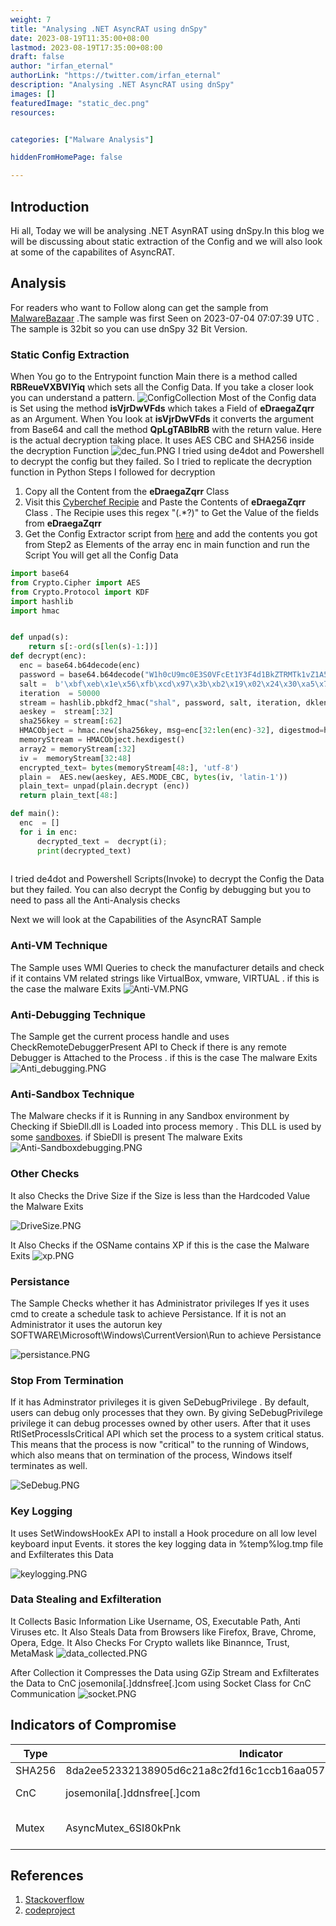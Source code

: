 ```yaml
---
weight: 7
title: "Analysing .NET AsyncRAT using dnSpy"
date: 2023-08-19T11:35:00+08:00
lastmod: 2023-08-19T17:35:00+08:00
draft: false
author: "irfan_eternal"
authorLink: "https://twitter.com/irfan_eternal"
description: "Analysing .NET AsyncRAT using dnSpy"
images: []
featuredImage: "static_dec.png"
resources:


categories: ["Malware Analysis"]

hiddenFromHomePage: false

---
```

## Introduction
Hi all, Today we will be analysing .NET AsynRAT using dnSpy.In this blog we will be discussing about static extraction of the Config and we will also look at some of the capabilites of AsyncRAT. 

## Analysis
For readers who want to Follow along can get the sample from [MalwareBazaar](https://bazaar.abuse.ch/sample/8da2ee52332138905d6c21a8c2fd16c1ccb16aa057b64df7e66f2bd38664e86f/) .The sample was first Seen on 2023-07-04 07:07:39 UTC
. The sample is 32bit so you can use dnSpy 32 Bit Version. 

### Static Config Extraction

When You go to the Entrypoint function Main there is a method called **RBReueVXBVIYiq** which sets all the Config Data. If you take a closer look you can understand a pattern. 
![ConfigCollection](ConfigCollection.PNG)
Most of the Config data is Set using the method **isVjrDwVFds** which takes a Field of **eDraegaZqrr**  as an Argument. When You look at  **isVjrDwVFds** it converts the argument from Base64 and call the method **QpLgTABIbRB** with the return value. Here is the actual decryption taking place. It uses AES CBC and SHA256 inside the decryption Function
![dec_fun.PNG](dec_fun.PNG)
I tried using de4dot and Powershell to decrypt the config but they failed. So I tried to replicate the decryption function in Python
Steps I followed for decryption
1) Copy all the Content  from the **eDraegaZqrr** Class
2) Visit this [Cyberchef Recipie](https://gchq.github.io/CyberChef/#recipe=Regular_expression('User%20defined','%22(.*?)%22',true,true,false,false,false,false,'List%20matches')) and Paste the Contents of **eDraegaZqrr** Class . The Recipie uses  this regex "(.*?)" to Get the Value of the  fields from **eDraegaZqrr** 
3) Get the Config Extractor script from [here](https://github.com/irfan-eternal/blog_temp/blob/main/AzyncRAT/config_extract.py) and add the contents you got from Step2 as Elements of the array enc in main function and run the Script You will get all the Config Data  

```Python
import base64
from Crypto.Cipher import AES
from Crypto.Protocol import KDF
import hashlib
import hmac


def unpad(s):
    return s[:-ord(s[len(s)-1:])]
def decrypt(enc):
  enc = base64.b64decode(enc)
  password = base64.b64decode("W1h0cU9mc0E3S0VFcEt1Y3F4d1BkZTRMTk1vZ1A5aWY=");
  salt =  b'\xbf\xeb\x1e\x56\xfb\xcd\x97\x3b\xb2\x19\x02\x24\x30\xa5\x78\x43\x00\x3d\x56\x44\xd2\x1e\x62\xb9\xd4\xf1\x80\xe7\xe6\xc3\x39\x41'
  iteration  = 50000
  stream = hashlib.pbkdf2_hmac("shal", password, salt, iteration, dklen = 100)
  aeskey =  stream[:32]
  sha256key = stream[:62]
  HMACObject = hmac.new(sha256key, msg=enc[32:len(enc)-32], digestmod=hashlib.sha256)
  memoryStream = HMACObject.hexdigest()
  array2 = memoryStream[:32]
  iv =  memoryStream[32:48]
  encrypted_text= bytes(memoryStream[48:], 'utf-8')
  plain =  AES.new(aeskey, AES.MODE_CBC, bytes(iv, 'latin-1'))
  plain_text= unpad(plain.decrypt (enc))
  return plain_text[48:]

def main():
  enc  = []
  for i in enc:
      decrypted_text =  decrypt(i);
      print(decrypted_text)
      
 ```
 I tried de4dot and Powershell Scripts(Invoke) to decrypt the Config the Data but they failed. You can also decrypt the Config by debugging but you to need to pass all the Anti-Analysis checks

Next we will look at the Capabilities of the AsyncRAT Sample

### Anti-VM Technique

The Sample uses WMI Queries to check the manufacturer details and check if it contains VM related strings like VirtualBox, vmware, VIRTUAL . if this is the case the malware Exits
![Anti-VM.PNG](Anti-VM.PNG)

### Anti-Debugging Technique

The Sample get the current process handle and uses CheckRemoteDebuggerPresent API to Check if there is any remote Debugger is Attached to the Process . if this is the case The malware Exits
![Anti_debugging.PNG](Anti_debugging.PNG)

### Anti-Sandbox Technique

The Malware checks if it is Running in any Sandbox environment by Checking if SbieDll.dll is Loaded into process memory . This DLL is used by some [sandboxes](https://sandboxie-website-archive.github.io/www.sandboxie.com/SBIE_DLL_API.html). if SbieDll is present The malware Exits
![Anti-Sandboxdebugging.PNG](Anti-Sandbox.PNG)

### Other Checks

It also Checks the Drive Size if the Size is less than the Hardcoded Value the Malware Exits

![DriveSize.PNG](DriveSize.PNG)

It Also Checks if the OSName contains XP if this is the case the Malware Exits
![xp.PNG](xp.PNG)


### Persistance

The Sample Checks whether it has Administrator privileges If yes it uses cmd to create a schedule task to achieve Persistance. If it is not an Administrator it uses the autorun key SOFTWARE\Microsoft\Windows\CurrentVersion\Run to achieve Persistance

![persistance.PNG](persistance.PNG)

### Stop From Termination

If it has Adminstrator privileges it is given SeDebugPrivilege . By default, users can debug only processes that they own. By giving SeDebugPrivilege privilege it can debug processes owned by other users.  After that it uses RtlSetProcessIsCritical API  which  set the process to a system critical status. This means that the process is now "critical" to the running of Windows, which also means that on termination of the process, Windows itself terminates as well. 

![SeDebug.PNG](SeDebug.PNG)

### Key Logging

It uses SetWindowsHookEx API to install a Hook procedure on all low level keyboard input Events. it stores the key logging data in %temp%log.tmp file and Exfilterates this Data

![keylogging.PNG](keylogging.PNG)


### Data Stealing and Exfilteration

It Collects Basic Information Like Username, OS, Executable Path, Anti Viruses etc. It Also Steals Data from Browsers like Firefox, Brave, Chrome, Opera, Edge. It Also Checks For Crypto  wallets like Binannce, Trust, MetaMask
![data_collected.PNG](data_collected.PNG)


After Collection it Compresses the Data using GZip Stream and Exfilterates the Data to CnC josemonila[.]ddnsfree[.]com using Socket Class for CnC Communication
![socket.PNG](socket.PNG)


## Indicators of Compromise

| Type   | Indicator                                                        | Description                                                                 |
| ------ | ---------------------------------------------------------------- | --------------------------------------------------------------------------- |
| SHA256 | 8da2ee52332138905d6c21a8c2fd16c1ccb16aa057b64df7e66f2bd38664e86f | Initial File                                                                |
| CnC    | josemonila[.]ddnsfree[.]com                                      | Exfilteration of Data                                                       |
| Mutex  | AsyncMutex_6SI80kPnk                                             | To make sure to Run only once                                               |

## References

1) [Stackoverflow](https://stackoverflow.com/questions/12524994/encrypt-and-decrypt-using-pycrypto-aes-256) 
2) [codeproject](https://www.codeproject.com/Articles/43405/Protecting-Your-Process-with-RtlSetProcessIsCriti) 

 
